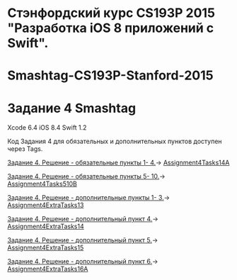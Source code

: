# Cтэнфордский курс CS193P 2015 "**Разработка iOS 8 приложений с Swift**".

# Smashtag-CS193P-Stanford-2015

# Задание 4 Smashtag

Xcode 6.4 iOS 8.4 Swift 1.2

Код Задания 4 для обязательных и дополнительных пунктов доступен через Tags.

[Задание 4. Решение - обязательные пункты 1- 4.](http://bestkora.com/IosDeveloper/zadanie-4-reshenie-obyazatelnye-punkty/)-> [Assignment4Tasks14A](https://github.com/BestKora/Smashtag-CS193P-Stanford-2015/tree/Assignment4Tasks14A)

[Задание 4. Решение - обязательные пункты 5- 10.](http://bestkora.com/IosDeveloper/zadanie-4-reshenie-obyazatelnye-punkty-5-8/)-> [Assignment4Tasks510B](https://github.com/BestKora/Smashtag-CS193P-Stanford-2015/tree/Assignment4Tasks510B)

[Задание 4. Решение - дополнительные пункты 1- 3.](http://bestkora.com/IosDeveloper/zadanie-4-reshenie-dopolnitelnye-punkty-1-4/)-> [Assignment4ExtraTasks13](https://github.com/BestKora/Smashtag-CS193P-Stanford-2015/tree/Assignment4ExtraTasks13)

[Задание 4. Решение - дополнительный пункт 4.](http://bestkora.com/IosDeveloper/zadanie-4-reshenie-dopolnitelnye-punkty-1-4/)-> [Assignment4ExtraTasks14](https://github.com/BestKora/Smashtag-CS193P-Stanford-2015/tree/Assignment4ExtraTasks14)

[Задание 4. Решение - дополнительный пункт 5.](http://bestkora.com/IosDeveloper/zadanie-4-reshenie-dopolnitelnye-punkty-1-4/)-> [Assignment4ExtraTasks15](https://github.com/BestKora/Smashtag-CS193P-Stanford-2015/tree/Assignment4ExtraTasks15)

[Задание 4. Решение - дополнительный пункт 6.](http://bestkora.com/IosDeveloper/zadanie-4-reshenie-dopolnitelnyj-punkt-6/)-> [Assignment4ExtraTasks16A](https://github.com/BestKora/Smashtag-CS193P-Stanford-2015/tree/Assignment4ExtraTasks16A)

